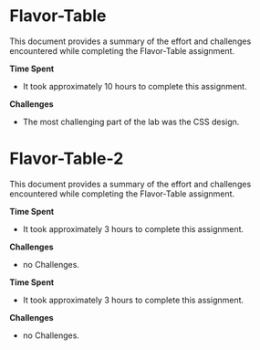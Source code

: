 # Flavor-Table

This document provides a summary of the effort and challenges encountered while completing the Flavor-Table assignment.

**Time Spent**
- It took approximately 10 hours to complete this assignment.

**Challenges**
- The most challenging part of the lab was the CSS design.

# Flavor-Table-2

This document provides a summary of the effort and challenges encountered while completing the Flavor-Table assignment.

**Time Spent**
- It took approximately 3 hours to complete this assignment.

**Challenges**
- no Challenges.

**Time Spent**
- It took approximately 3 hours to complete this assignment.

**Challenges**
- no Challenges.